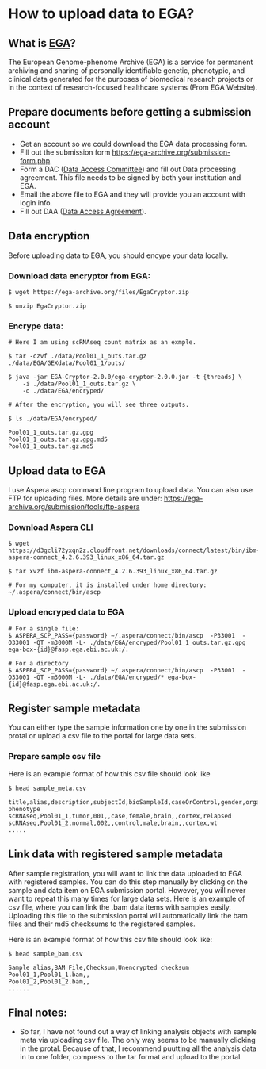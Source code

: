# How to upload data to EGA?


## What is [EGA](https://ega-archive.org/)?

The European Genome-phenome Archive (EGA) is a service for permanent archiving and sharing of personally identifiable genetic, phenotypic, and clinical data generated for the purposes of biomedical research projects or in the context of research-focused healthcare systems (From EGA Website).

## Prepare documents before getting a submission account

* Get an account so we could download the EGA data processing form.
* Fill out the submission form https://ega-archive.org/submission-form.php.
* Form a DAC ([Data Access Committee](https://ega-archive.org/submission/data_access_committee)) and fill out Data processing agreement. This file needs to be signed by both your institution and EGA.
* Email the above file to EGA and they will provide you an account with login info.
* Fill out DAA ([Data Access Agreement](https://ega-archive.org/submission/dac/documentation)).

## Data encryption

Before uploading data to EGA, you should encype your data locally.

### Download data encryptor from EGA:
```{bash}
$ wget https://ega-archive.org/files/EgaCryptor.zip

$ unzip EgaCryptor.zip
```


### Encrype data:
```{bash}
# Here I am using scRNAseq count matrix as an exmple.

$ tar -czvf ./data/Pool01_1_outs.tar.gz ./data/EGA/GEXdata/Pool01_1/outs/

$ java -jar EGA-Cryptor-2.0.0/ega-cryptor-2.0.0.jar -t {threads} \
    -i ./data/Pool01_1_outs.tar.gz \
    -o ./data/EGA/encryped/

# After the encryption, you will see three outputs.

$ ls ./data/EGA/encryped/

Pool01_1_outs.tar.gz.gpg
Pool01_1_outs.tar.gz.gpg.md5
Pool01_1_outs.tar.gz.md5
```

## Upload data to EGA

I use Aspera ascp command line program to upload data. You can also use FTP for uploading files. More details are under: https://ega-archive.org/submission/tools/ftp-aspera

### Download [Aspera CLI](https://github.com/IBM/aspera-cli)
```{bash}
$ wget https://d3gcli72yxqn2z.cloudfront.net/downloads/connect/latest/bin/ibm-aspera-connect_4.2.6.393_linux_x86_64.tar.gz

$ tar xvzf ibm-aspera-connect_4.2.6.393_linux_x86_64.tar.gz

# For my computer, it is installed under home directory:
~/.aspera/connect/bin/ascp
```

### Upload encryped data to EGA
```{bash}
# For a single file:
$ ASPERA_SCP_PASS={password} ~/.aspera/connect/bin/ascp  -P33001  -O33001 -QT -m3000M -L- ./data/EGA/encryped/Pool01_1_outs.tar.gz.gpg ega-box-{id}@fasp.ega.ebi.ac.uk:/.

# For a directory
$ ASPERA_SCP_PASS={password} ~/.aspera/connect/bin/ascp  -P33001  -O33001 -QT -m3000M -L- ./data/EGA/encryped/* ega-box-{id}@fasp.ega.ebi.ac.uk:/.
```

## Register sample metadata

You can either type the sample information one by one in the submission protal or upload a csv file to the portal for large data sets.

### Prepare sample csv file
Here is an example format of how this csv file should look like
```
$ head sample_meta.csv

title,alias,description,subjectId,bioSampleId,caseOrControl,gender,organismPart,cellLine,region, phenotype
scRNAseq,Pool01_1,tumor,001,,case,female,brain,,cortex,relapsed
scRNAseq,Pool01_2,normal,002,,control,male,brain,,cortex,wt
.....
```

## Link data with registered sample metadata
After sample registration, you will want to link the data uploaded to EGA with registered samples. You can do this step manually by clicking on the sample and data item on EGA submission portal. However, you will never want to repeat this many times for large data sets. Here is an example of csv file, where you can link the .bam data items with samples easily. Uploading this file to the submission portal will automatically link the bam files and their md5 checksums to the registered samples.

Here is an example format of how this csv file should look like:
```
$ head sample_bam.csv

Sample alias,BAM File,Checksum,Unencrypted checksum
Pool01_1,Pool01_1.bam,,
Pool01_2,Pool01_2.bam,,
......
```

## Final notes:
* So far, I have not found out a way of linking analysis objects with sample meta via uploading csv file. The only way seems to be manually clicking in the protal. Because of that, I recommend puutting all the analysis data in to one folder, compress to the tar format and upload to the portal.
